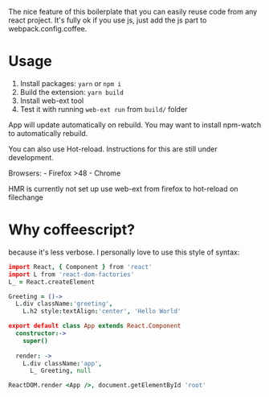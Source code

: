 The nice feature of this boilerplate that you can easily reuse code from any react project. 
It's fully ok if you use js, just add the js part to webpack.config.coffee.

# Usage

1. Install packages: `yarn` or `npm i`
2. Build the extension: `yarn build`
3. Install web-ext tool
4. Test it with running `web-ext run` from `build/` folder

App will update automatically on rebuild.
You may want to install npm-watch to automatically rebuild.

You can also use Hot-reload.
Instructions for this are still under development.

Browsers:
    - Firefox >48
    - Chrome

HMR is currently not set up
use web-ext from firefox to hot-reload on filechange


# Why coffeescript?

because it's less verbose. I personally love to use this style of syntax:

```coffeescript
import React, { Component } from 'react'
import L from 'react-dom-factories'
L_ = React.createElement

Greeting = ()->
  L.div className:'greeting',
	L.h2 style:textAlign:'center', 'Hello World'

export default class App extends React.Component
  constructor:->
    super()
     
  render: ->
    L.div className:'app',
      L_ Greeting, null

ReactDOM.render <App />, document.getElementById 'root'

```
